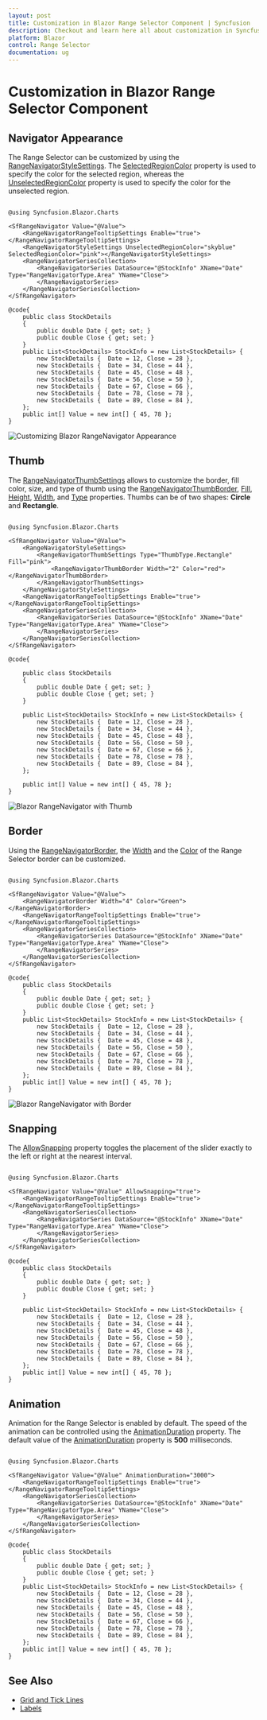 ```yaml
---
layout: post
title: Customization in Blazor Range Selector Component | Syncfusion
description: Checkout and learn here all about customization in Syncfusion Blazor Range Selector component and more.
platform: Blazor
control: Range Selector
documentation: ug
---
```


# Customization in Blazor Range Selector Component

## Navigator Appearance

The Range Selector can be customized by using the [RangeNavigatorStyleSettings](https://help.syncfusion.com/cr/blazor/Syncfusion.Blazor.Charts.RangeNavigatorStyleSettings.html). The [SelectedRegionColor](https://help.syncfusion.com/cr/blazor/Syncfusion.Blazor.Charts.RangeNavigatorStyleSettings.html#Syncfusion_Blazor_Charts_RangeNavigatorStyleSettings_SelectedRegionColor) property is used to specify the color for the selected region, whereas the [UnselectedRegionColor](https://help.syncfusion.com/cr/blazor/Syncfusion.Blazor.Charts.RangeNavigatorStyleSettings.html#Syncfusion_Blazor_Charts_RangeNavigatorStyleSettings_UnselectedRegionColor) property is used to specify the color for the unselected region.

```cshtml

@using Syncfusion.Blazor.Charts

<SfRangeNavigator Value="@Value">
    <RangeNavigatorRangeTooltipSettings Enable="true"></RangeNavigatorRangeTooltipSettings>
    <RangeNavigatorStyleSettings UnselectedRegionColor="skyblue" SelectedRegionColor="pink"></RangeNavigatorStyleSettings>
    <RangeNavigatorSeriesCollection>
        <RangeNavigatorSeries DataSource="@StockInfo" XName="Date" Type="RangeNavigatorType.Area" YName="Close">
        </RangeNavigatorSeries>
    </RangeNavigatorSeriesCollection>
</SfRangeNavigator>

@code{
    public class StockDetails
    {
        public double Date { get; set; }
        public double Close { get; set; }
    }
    public List<StockDetails> StockInfo = new List<StockDetails> {
        new StockDetails {  Date = 12, Close = 28 },
        new StockDetails {  Date = 34, Close = 44 },
        new StockDetails {  Date = 45, Close = 48 },
        new StockDetails {  Date = 56, Close = 50 },
        new StockDetails {  Date = 67, Close = 66 },
        new StockDetails {  Date = 78, Close = 78 },
        new StockDetails {  Date = 89, Close = 84 },
    };
    public int[] Value = new int[] { 45, 78 };
}

```

![Customizing Blazor RangeNavigator Appearance](images/custom/blazor-rangenavigator-custom-appearance.png)

## Thumb

The [RangeNavigatorThumbSettings](https://help.syncfusion.com/cr/blazor/Syncfusion.Blazor.Charts.RangeNavigatorThumbSettings.html) allows to customize the border, fill color, size, and type of thumb using the [RangeNavigatorThumbBorder](https://help.syncfusion.com/cr/blazor/Syncfusion.Blazor.Charts.RangeNavigatorThumbBorder.html), [Fill](https://help.syncfusion.com/cr/blazor/Syncfusion.Blazor.Charts.RangeNavigatorThumbSettings.html#Syncfusion_Blazor_Charts_RangeNavigatorThumbSettings_Fill), [Height](https://help.syncfusion.com/cr/blazor/Syncfusion.Blazor.Charts.RangeNavigatorThumbSettings.html#Syncfusion_Blazor_Charts_RangeNavigatorThumbSettings_Height), [Width](https://help.syncfusion.com/cr/blazor/Syncfusion.Blazor.Charts.RangeNavigatorThumbSettings.html#Syncfusion_Blazor_Charts_RangeNavigatorThumbSettings_Width), and [Type](https://help.syncfusion.com/cr/blazor/Syncfusion.Blazor.Charts.RangeNavigatorThumbSettings.html#Syncfusion_Blazor_Charts_RangeNavigatorThumbSettings_Type) properties. Thumbs can be of two shapes: **Circle** and **Rectangle**.

```cshtml

@using Syncfusion.Blazor.Charts

<SfRangeNavigator Value="@Value">
    <RangeNavigatorStyleSettings>
        <RangeNavigatorThumbSettings Type="ThumbType.Rectangle" Fill="pink">
            <RangeNavigatorThumbBorder Width="2" Color="red"></RangeNavigatorThumbBorder>
        </RangeNavigatorThumbSettings>
    </RangeNavigatorStyleSettings>
    <RangeNavigatorRangeTooltipSettings Enable="true"></RangeNavigatorRangeTooltipSettings>
    <RangeNavigatorSeriesCollection>
        <RangeNavigatorSeries DataSource="@StockInfo" XName="Date" Type="RangeNavigatorType.Area" YName="Close">
        </RangeNavigatorSeries>
    </RangeNavigatorSeriesCollection>
</SfRangeNavigator>

@code{

    public class StockDetails
    {
        public double Date { get; set; }
        public double Close { get; set; }
    }

    public List<StockDetails> StockInfo = new List<StockDetails> {
        new StockDetails {  Date = 12, Close = 28 },
        new StockDetails {  Date = 34, Close = 44 },
        new StockDetails {  Date = 45, Close = 48 },
        new StockDetails {  Date = 56, Close = 50 },
        new StockDetails {  Date = 67, Close = 66 },
        new StockDetails {  Date = 78, Close = 78 },
        new StockDetails {  Date = 89, Close = 84 },
    };

    public int[] Value = new int[] { 45, 78 };
}

```

![Blazor RangeNavigator with Thumb](images/custom/blazor-rangenavigator-thumb.png)

## Border

Using the [RangeNavigatorBorder](https://help.syncfusion.com/cr/blazor/Syncfusion.Blazor.Charts.RangeNavigatorBorder.html), the [Width](https://help.syncfusion.com/cr/blazor/Syncfusion.Blazor.Charts.BorderModel.html#Syncfusion_Blazor_Charts_BorderModel_Width) and the [Color](https://help.syncfusion.com/cr/blazor/Syncfusion.Blazor.Charts.BorderModel.html#Syncfusion_Blazor_Charts_BorderModel_Color) of the Range Selector border can be customized.

```cshtml

@using Syncfusion.Blazor.Charts

<SfRangeNavigator Value="@Value">
    <RangeNavigatorBorder Width="4" Color="Green"></RangeNavigatorBorder>
    <RangeNavigatorRangeTooltipSettings Enable="true"></RangeNavigatorRangeTooltipSettings>
    <RangeNavigatorSeriesCollection>
        <RangeNavigatorSeries DataSource="@StockInfo" XName="Date" Type="RangeNavigatorType.Area" YName="Close">
        </RangeNavigatorSeries>
    </RangeNavigatorSeriesCollection>
</SfRangeNavigator>

@code{
    public class StockDetails
    {
        public double Date { get; set; }
        public double Close { get; set; }
    }
    public List<StockDetails> StockInfo = new List<StockDetails> {
        new StockDetails {  Date = 12, Close = 28 },
        new StockDetails {  Date = 34, Close = 44 },
        new StockDetails {  Date = 45, Close = 48 },
        new StockDetails {  Date = 56, Close = 50 },
        new StockDetails {  Date = 67, Close = 66 },
        new StockDetails {  Date = 78, Close = 78 },
        new StockDetails {  Date = 89, Close = 84 },
    };
    public int[] Value = new int[] { 45, 78 };
}

```

![Blazor RangeNavigator with Border](images/custom/blazor-rangenavigator-with-border.png)

## Snapping

The [AllowSnapping](https://help.syncfusion.com/cr/blazor/Syncfusion.Blazor.Charts.SfRangeNavigator.html#Syncfusion_Blazor_Charts_SfRangeNavigator_AllowSnapping) property toggles the placement of the slider exactly to the left or right at the nearest interval.

```cshtml

@using Syncfusion.Blazor.Charts

<SfRangeNavigator Value="@Value" AllowSnapping="true">
    <RangeNavigatorRangeTooltipSettings Enable="true"></RangeNavigatorRangeTooltipSettings>
    <RangeNavigatorSeriesCollection>
        <RangeNavigatorSeries DataSource="@StockInfo" XName="Date" Type="RangeNavigatorType.Area" YName="Close">
        </RangeNavigatorSeries>
    </RangeNavigatorSeriesCollection>
</SfRangeNavigator>

@code{
    public class StockDetails
    {
        public double Date { get; set; }
        public double Close { get; set; }
    }

    public List<StockDetails> StockInfo = new List<StockDetails> {
        new StockDetails {  Date = 12, Close = 28 },
        new StockDetails {  Date = 34, Close = 44 },
        new StockDetails {  Date = 45, Close = 48 },
        new StockDetails {  Date = 56, Close = 50 },
        new StockDetails {  Date = 67, Close = 66 },
        new StockDetails {  Date = 78, Close = 78 },
        new StockDetails {  Date = 89, Close = 84 },
    };
    public int[] Value = new int[] { 45, 78 };
}

```

## Animation

Animation for the Range Selector is enabled by default. The speed of the animation can be controlled using the [AnimationDuration](https://help.syncfusion.com/cr/blazor/Syncfusion.Blazor.Charts.SfRangeNavigator.html#Syncfusion_Blazor_Charts_SfRangeNavigator_AnimationDuration) property. The default value of the [AnimationDuration](https://help.syncfusion.com/cr/blazor/Syncfusion.Blazor.Charts.SfRangeNavigator.html#Syncfusion_Blazor_Charts_SfRangeNavigator_AnimationDuration) property is **500** milliseconds.

```cshtml

@using Syncfusion.Blazor.Charts

<SfRangeNavigator Value="@Value" AnimationDuration="3000">
    <RangeNavigatorRangeTooltipSettings Enable="true"></RangeNavigatorRangeTooltipSettings>
    <RangeNavigatorSeriesCollection>
        <RangeNavigatorSeries DataSource="@StockInfo" XName="Date" Type="RangeNavigatorType.Area" YName="Close">
        </RangeNavigatorSeries>
    </RangeNavigatorSeriesCollection>
</SfRangeNavigator>

@code{
    public class StockDetails
    {
        public double Date { get; set; }
        public double Close { get; set; }
    }
    public List<StockDetails> StockInfo = new List<StockDetails> {
        new StockDetails {  Date = 12, Close = 28 },
        new StockDetails {  Date = 34, Close = 44 },
        new StockDetails {  Date = 45, Close = 48 },
        new StockDetails {  Date = 56, Close = 50 },
        new StockDetails {  Date = 67, Close = 66 },
        new StockDetails {  Date = 78, Close = 78 },
        new StockDetails {  Date = 89, Close = 84 },
    };
    public int[] Value = new int[] { 45, 78 };
}

```

## See Also

* [Grid and Tick Lines](./grid-tick/)
* [Labels](./labels/)